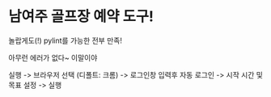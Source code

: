 # 남여주 골프장 예약 도구!

놀랍게도(!) pylint를 가능한 전부 만족!

아무런 에러가 없다~ 이말이야

실행 -> 브라우저 선택 (디폴트: 크롬) -> 로그인창 입력후 자동 로그인 -> 시작 시간 및 목표 설정 -> 실행
